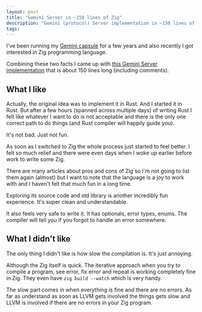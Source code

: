```yaml
---
layout: post
title: "Gemini Server in ~150 lines of Zig"
description: "Gemini (protocol) Server implementation in ~150 lines of Zig"
tags:
---
```


I've been running my [Gemini capsule](gemini://g.codelearn.me) for a few years
and also recently I got interested in Zig programming language.

Combining these two facts I came up with [this Gemini Server implementation](https://github.com/krydos/gemini-server) that is
about 150 lines long (including comments).

## What I like

Actually, the original idea was to implement it in Rust. And I started it in Rust.
But after a few hours (spanned across multiple days) of writing Rust I felt like
whatever I want to do is not acceptable and there is the only one correct path to do things
(and Rust compiler will happily guide you).

It's not bad. Just not fun.

As soon as I switched to Zig the whole process just started to feel better.
I felt so much relief and there were even days when I woke up earlier before work
to write some Zig.

There are many articles about pros and cons of Zig so I'm not going to list them again (almost) but
I want to note that the language is a joy to work with and I haven't felt that much fun in a long time.

Exploring its source code and std library is another incredibly fun experience. It's super clean and understandable.

It also feels very safe to write it.
It has optionals, error types, enums. The compiler will tell you if you forgot to handle an error somewhere.

## What I didn't like

The only thing I didn't like is how slow the compilation is. It's just annoying.

Although the Zig itself is quick. The iterative approach when you try to compile a program, see error, fix error and repeat is
working completely fine in Zig. They even have `zig build --watch` which is very handy.

The slow part comes in when everything is fine and there are no errors. As far as understand as soon as LLVM gets involved the things gets slow
and LLVM is involved if there are no errors in your Zig program.
